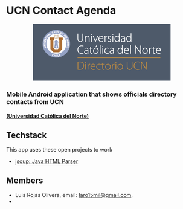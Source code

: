# UCN Contact Agenda
<p align="center"><img src="logo.png"></p>

### Mobile Android application that shows officials directory contacts from UCN
#### [(Universidad Católica del Norte)](http://admision01.ucn.cl/directoriotelefonicoemail/Default.aspx?ind=func/Default.aspx)

## Techstack
This app uses these open projects to work
- [jsoup: Java HTML Parser](jsoup.org)

## Members
- Luis Rojas Olivera, email: laro15mil@gmail.com.
-
